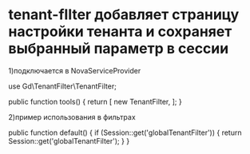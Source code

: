 # tenant-fIlter добавляет страницу настройки тенанта и сохраняет выбранный параметр в сессии

1)подключается в NovaServiceProvider

use Gd\TenantFilter\TenantFilter;

public function tools()
    {
        return [
            new TenantFilter,
        ];
    }

2)пример использования в фильтрах

public function default()
    {
        if (Session::get('globalTenantFilter')) {
            return Session::get('globalTenantFilter');
        }
    }
